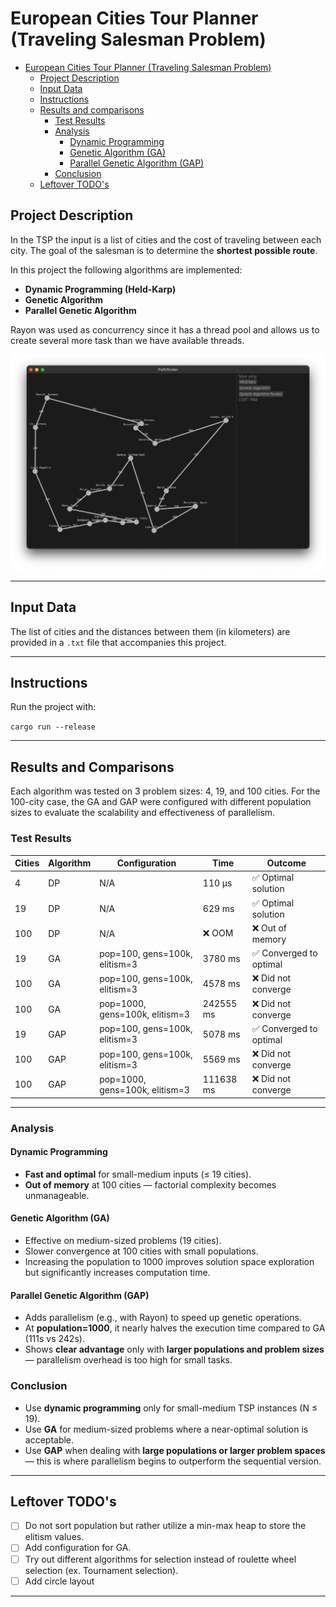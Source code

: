 # European Cities Tour Planner (Traveling Salesman Problem)

<!--toc:start-->

- [European Cities Tour Planner (Traveling Salesman Problem)](#european-cities-tour-planner-traveling-salesman-problem)
  - [Project Description](#📌-project-description)
  - [Input Data](#input-data)
  - [Instructions](#instructions)
  - [Results and comparisons](#results-and-comparisons)
    - [Test Results](#test-results)
    - [Analysis](#analysis)
      - [Dynamic Programming](#dynamic-programming)
      - [Genetic Algorithm (GA)](#genetic-algorithm-ga)
      - [Parallel Genetic Algorithm (GAP)](#parallel-genetic-algorithm-gap)
    - [Conclusion](#conclusion)
  - [Leftover TODO's](#leftover-todos)
  <!--toc:end-->

## Project Description

In the TSP the input is a list of cities and the cost of traveling between each city.
The goal of the salesman is to determine the **shortest possible route**.

In this project the following algorithms are implemented:

- **Dynamic Programming (Held-Karp)**
- **Genetic Algorithm**
- **Parallel Genetic Algorithm**

Rayon was used as concurrency since it has a thread pool and allows us to create several more task than we have available threads.

![Example](assets/basic_dp.png)

---

## Input Data

The list of cities and the distances between them (in kilometers) are provided in a `.txt` file that accompanies this project.

---

## Instructions

Run the project with:

`cargo run --release`

---

## Results and Comparisons

Each algorithm was tested on 3 problem sizes: 4, 19, and 100 cities. For the 100-city case, the GA and GAP were configured with different population sizes to evaluate the scalability and effectiveness of parallelism.

### Test Results

| Cities | Algorithm | Configuration                  | Time      | Outcome                 |
| ------ | --------- | ------------------------------ | --------- | ----------------------- |
| 4      | DP        | N/A                            | 110 μs    | ✅ Optimal solution     |
| 19     | DP        | N/A                            | 629 ms    | ✅ Optimal solution     |
| 100    | DP        | N/A                            | ❌ OOM    | ❌ Out of memory        |
| 19     | GA        | pop=100, gens=100k, elitism=3  | 3780 ms   | ✅ Converged to optimal |
| 100    | GA        | pop=100, gens=100k, elitism=3  | 4578 ms   | ❌ Did not converge     |
| 100    | GA        | pop=1000, gens=100k, elitism=3 | 242555 ms | ❌ Did not converge     |
| 19     | GAP       | pop=100, gens=100k, elitism=3  | 5078 ms   | ✅ Converged to optimal |
| 100    | GAP       | pop=100, gens=100k, elitism=3  | 5569 ms   | ❌ Did not converge     |
| 100    | GAP       | pop=1000, gens=100k, elitism=3 | 111638 ms | ❌ Did not converge     |

---

### Analysis

#### Dynamic Programming

- **Fast and optimal** for small-medium inputs (≤ 19 cities).
- **Out of memory** at 100 cities — factorial complexity becomes unmanageable.

#### Genetic Algorithm (GA)

- Effective on medium-sized problems (19 cities).
- Slower convergence at 100 cities with small populations.
- Increasing the population to 1000 improves solution space exploration but significantly increases computation time.

#### Parallel Genetic Algorithm (GAP)

- Adds parallelism (e.g., with Rayon) to speed up genetic operations.
- At **population=1000**, it nearly halves the execution time compared to GA (111s vs 242s).
- Shows **clear advantage** only with **larger populations and problem sizes** — parallelism overhead is too high for small tasks.

### Conclusion

- Use **dynamic programming** only for small-medium TSP instances (N ≤ 19).
- Use **GA** for medium-sized problems where a near-optimal solution is acceptable.
- Use **GAP** when dealing with **large populations or larger problem spaces** — this is where parallelism begins to outperform the sequential version.

---

## Leftover TODO's

- [ ] Do not sort population but rather utilize a min-max heap to store the elitism values.
- [ ] Add configuration for GA.
- [ ] Try out different algorithms for selection instead of roulette wheel selection (ex. Tournament selection).
- [ ] Add circle layout

---
